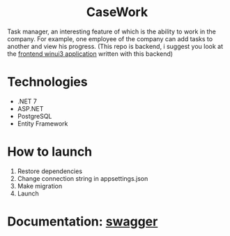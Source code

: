 <h1 align="center">CaseWork</h1>

Task manager, an interesting feature of which is the ability to work in the company. For example, one employee of the company can add tasks to another and view his progress. (This repo is backend, i suggest you look at the [frontend winui3 application](https://github.com/nnveter/casework) written with this backend)

# Technologies
- .NET 7
- ASP.NET
- PostgreSQL
- Entity Framework

# How to launch
1. Restore dependencies
2. Change connection string in appsettings.json
3. Make migration
4. Launch

# Documentation: [swagger](https://app.swaggerhub.com/apis-docs/fllcker/casework/17.22.2022)
